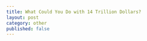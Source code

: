 ```yaml
---
title: What Could You Do with 14 Trillion Dollars?
layout: post
category: other
published: false
---
```


